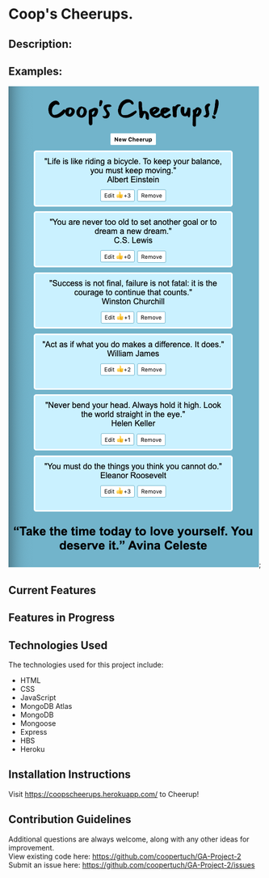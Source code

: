 <h1>Coop's Cheerups.</h1> 

## Description:


## Examples:
![Project Example 1](images/ProjectExample1.png);

## Current Features


## Features in Progress


## Technologies Used
The technologies used for this project include:
* HTML
* CSS
* JavaScript
* MongoDB Atlas
* MongoDB 
* Mongoose
* Express
* HBS
* Heroku

## Installation Instructions
Visit https://coopscheerups.herokuapp.com/ to Cheerup!

## Contribution Guidelines
Additional questions are always welcome, along with any other ideas for improvement.<br>
View existing code here: https://github.com/coopertuch/GA-Project-2<br>
Submit an issue here: https://github.com/coopertuch/GA-Project-2/issues
